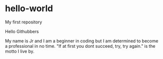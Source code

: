 # hello-world
My first repository

Hello Githubbers

My name is Jr and I am a beginner in coding but I am determined to become a professional in no time.
"If at first you dont succeed, try, try again." is the motto I live by.
